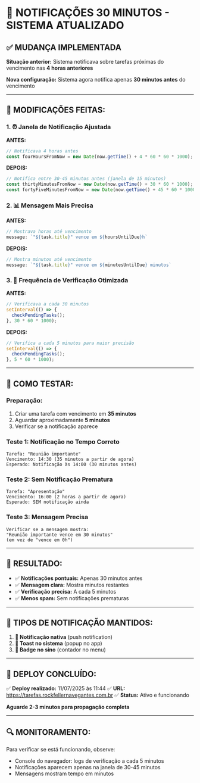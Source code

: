 # 🔔 NOTIFICAÇÕES 30 MINUTOS - SISTEMA ATUALIZADO

## ✅ **MUDANÇA IMPLEMENTADA**

**Situação anterior:** Sistema notificava sobre tarefas próximas do vencimento nas **4 horas anteriores**

**Nova configuração:** Sistema agora notifica apenas **30 minutos antes** do vencimento

---

## 🔧 **MODIFICAÇÕES FEITAS:**

### 1. **⏰ Janela de Notificação Ajustada**

**ANTES:**
```typescript
// Notificava 4 horas antes
const fourHoursFromNow = new Date(now.getTime() + 4 * 60 * 60 * 1000);
```

**DEPOIS:**
```typescript
// Notifica entre 30-45 minutos antes (janela de 15 minutos)
const thirtyMinutesFromNow = new Date(now.getTime() + 30 * 60 * 1000);
const fortyFiveMinutesFromNow = new Date(now.getTime() + 45 * 60 * 1000);
```

### 2. **📊 Mensagem Mais Precisa**

**ANTES:**
```typescript
// Mostrava horas até vencimento
message: `"${task.title}" vence em ${hoursUntilDue}h`
```

**DEPOIS:**
```typescript
// Mostra minutos até vencimento
message: `"${task.title}" vence em ${minutesUntilDue} minutos`
```

### 3. **🔄 Frequência de Verificação Otimizada**

**ANTES:**
```typescript
// Verificava a cada 30 minutos
setInterval(() => {
  checkPendingTasks();
}, 30 * 60 * 1000);
```

**DEPOIS:**
```typescript
// Verifica a cada 5 minutos para maior precisão
setInterval(() => {
  checkPendingTasks();
}, 5 * 60 * 1000);
```

---

## 🧪 **COMO TESTAR:**

### **Preparação:**
1. Criar uma tarefa com vencimento em **35 minutos**
2. Aguardar aproximadamente **5 minutos**
3. Verificar se a notificação aparece

### **Teste 1: Notificação no Tempo Correto**
```
Tarefa: "Reunião importante"
Vencimento: 14:30 (35 minutos a partir de agora)
Esperado: Notificação às 14:00 (30 minutos antes)
```

### **Teste 2: Sem Notificação Prematura**
```
Tarefa: "Apresentação"
Vencimento: 16:00 (2 horas a partir de agora)
Esperado: SEM notificação ainda
```

### **Teste 3: Mensagem Precisa**
```
Verificar se a mensagem mostra:
"Reunião importante vence em 30 minutos"
(em vez de "vence em 0h")
```

---

## 🎯 **RESULTADO:**

- ✅ **Notificações pontuais:** Apenas 30 minutos antes
- ✅ **Mensagem clara:** Mostra minutos restantes
- ✅ **Verificação precisa:** A cada 5 minutos
- ✅ **Menos spam:** Sem notificações prematuras

---

## 📱 **TIPOS DE NOTIFICAÇÃO MANTIDOS:**

1. **🔔 Notificação nativa** (push notification)
2. **📱 Toast no sistema** (popup no app)
3. **🔴 Badge no sino** (contador no menu)

---

## 🚀 **DEPLOY CONCLUÍDO:**

✅ **Deploy realizado:** 11/07/2025 às 11:44
✅ **URL:** https://tarefas.rockfellernavegantes.com.br
✅ **Status:** Ativo e funcionando

**Aguarde 2-3 minutos para propagação completa**

---

## 🔍 **MONITORAMENTO:**

Para verificar se está funcionando, observe:
- Console do navegador: logs de verificação a cada 5 minutos
- Notificações aparecem apenas na janela de 30-45 minutos
- Mensagens mostram tempo em minutos 